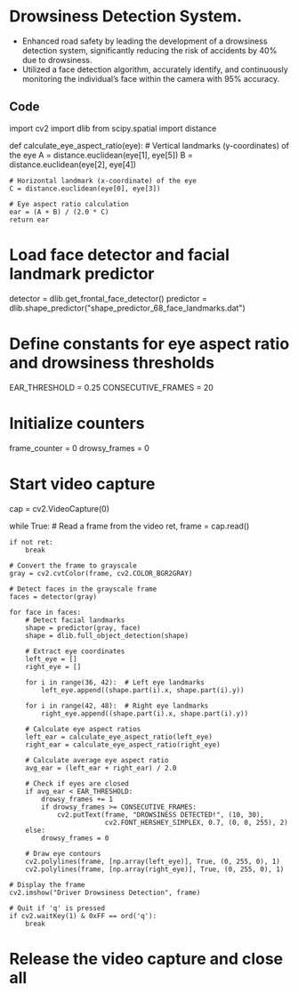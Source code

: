 # Drowsiness Detection System.

* Enhanced road safety by leading the development of a drowsiness detection system, significantly reducing the risk of accidents by 40% due to drowsiness.
* Utilized a face detection algorithm, accurately identify, and continuously monitoring the individual’s face within the camera with 95% accuracy.

## Code

import cv2
import dlib
from scipy.spatial import distance


def calculate_eye_aspect_ratio(eye):
    # Vertical landmarks (y-coordinates) of the eye
    A = distance.euclidean(eye[1], eye[5])
    B = distance.euclidean(eye[2], eye[4])
    
    # Horizontal landmark (x-coordinate) of the eye
    C = distance.euclidean(eye[0], eye[3])
    
    # Eye aspect ratio calculation
    ear = (A + B) / (2.0 * C)
    return ear


# Load face detector and facial landmark predictor
detector = dlib.get_frontal_face_detector()
predictor = dlib.shape_predictor("shape_predictor_68_face_landmarks.dat")

# Define constants for eye aspect ratio and drowsiness thresholds
EAR_THRESHOLD = 0.25
CONSECUTIVE_FRAMES = 20

# Initialize counters
frame_counter = 0
drowsy_frames = 0

# Start video capture
cap = cv2.VideoCapture(0)

while True:
    # Read a frame from the video
    ret, frame = cap.read()
    
    if not ret:
        break
    
    # Convert the frame to grayscale
    gray = cv2.cvtColor(frame, cv2.COLOR_BGR2GRAY)
    
    # Detect faces in the grayscale frame
    faces = detector(gray)
    
    for face in faces:
        # Detect facial landmarks
        shape = predictor(gray, face)
        shape = dlib.full_object_detection(shape)
        
        # Extract eye coordinates
        left_eye = []
        right_eye = []
        
        for i in range(36, 42):  # Left eye landmarks
            left_eye.append((shape.part(i).x, shape.part(i).y))
        
        for i in range(42, 48):  # Right eye landmarks
            right_eye.append((shape.part(i).x, shape.part(i).y))
        
        # Calculate eye aspect ratios
        left_ear = calculate_eye_aspect_ratio(left_eye)
        right_ear = calculate_eye_aspect_ratio(right_eye)
        
        # Calculate average eye aspect ratio
        avg_ear = (left_ear + right_ear) / 2.0
        
        # Check if eyes are closed
        if avg_ear < EAR_THRESHOLD:
            drowsy_frames += 1
            if drowsy_frames >= CONSECUTIVE_FRAMES:
                cv2.putText(frame, "DROWSINESS DETECTED!", (10, 30),
                            cv2.FONT_HERSHEY_SIMPLEX, 0.7, (0, 0, 255), 2)
        else:
            drowsy_frames = 0
        
        # Draw eye contours
        cv2.polylines(frame, [np.array(left_eye)], True, (0, 255, 0), 1)
        cv2.polylines(frame, [np.array(right_eye)], True, (0, 255, 0), 1)
    
    # Display the frame
    cv2.imshow("Driver Drowsiness Detection", frame)
    
    # Quit if 'q' is pressed
    if cv2.waitKey(1) & 0xFF == ord('q'):
        break

# Release the video capture and close all


